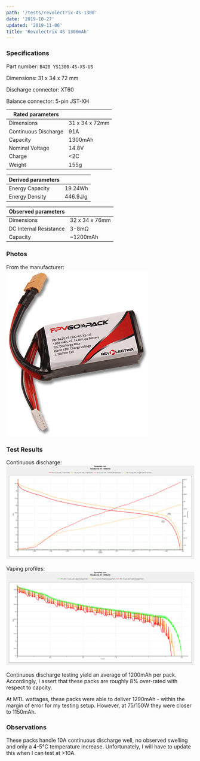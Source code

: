 ```yaml
---
path: '/tests/revolectrix-4s-1300'
date: '2019-10-27'
updated: '2019-11-06'
title: 'Revolectrix 4S 1300mAh'
---
```


### Specifications

Part number: `B420 YS1300-4S-XS-US`

Dimensions: 31 x 34 x 72 mm

Discharge connector: XT60

Balance connector: 5-pin JST-XH

| Rated parameters     |                |
| -------------------- | -------------- |
| Dimensions           | 31 x 34 x 72mm |
| Continuous Discharge | 91A            |
| Capacity             | 1300mAh        |
| Nominal Voltage      | 14.8V          |
| Charge               | <2C            |
| Weight               | 155g           |

| Derived parameters |          |
| ------------------ | -------- |
| Energy Capacity    | 19.24Wh  |
| Energy Density     | 446.9J/g |

| Observed parameters    |                |
| ---------------------- | -------------- |
| Dimensions             | 32 x 34 x 76mm |
| DC Internal Resistance | 3-8m&ohm;      |
| Capacity               | ~1200mAh       |

### Photos

From the manufacturer: ![battery](../images/revolectrix-4s-1300-mfg.jpg)

### Test Results

Continuous discharge: ![Test Results](../images/tests/revolectrix-4s-1300-continuous.png)

Vaping profiles: ![Test Results](../images/tests/revolectrix-4s-1300-profiles.png)

Continuous discharge testing yield an average of 1200mAh per pack. Accordingly, I assert that these packs are roughly 8% over-rated with respect to capcity.

At MTL wattages, these packs were able to deliver 1290mAh - within the margin of error for my testing setup. However, at 75/150W they were closer to 1150mAh.

### Observations

These packs handle 10A continuous discharge well, no observed swelling and only a 4-5&deg;C temperature increase. Unfortunately, I will have to update this when I can test at >10A.
